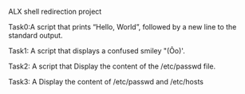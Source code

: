 ALX shell redirection project

Task0:A script that prints “Hello, World”, followed by a new line to the standard output.

Task1: A script that displays a confused smiley "(Ôo)'.

Task2: A script that Display the content of the /etc/passwd file.

Task3: A Display the content of /etc/passwd and /etc/hosts